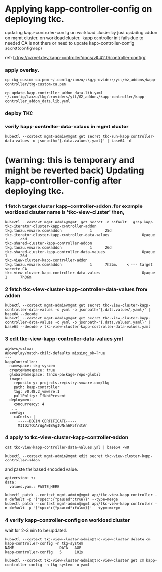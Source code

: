 # Applying kapp-controller-config on deploying tkc. 
updating kapp-controller-config on workload cluster by just updating addon on mgmt cluster.
on workload cluster., kapp controller init fails due to needed CA is not there or need to update kapp-controller-config secret(configmap) 

ref: https://carvel.dev/kapp-controller/docs/v0.42.0/controller-config/


### apply overlay.
```
cp tkg-custom-ca.pem ~/.config/tanzu/tkg/providers/ytt/02_addons/kapp-controller/tkg-custom-ca.pem

cp update-kapp-controller_addon_data.lib.yaml ~/.config/tanzu/tkg/providers/ytt/02_addons/kapp-controller/kapp-controller_addon_data.lib.yaml
```
### deploy TKC

### verify kapp-controller-data-values in mgmt cluster
```
kubectl --context mgmt-admin@mgmt get secret tkc-run-kapp-controller-data-values -o jsonpath='{.data.values\.yaml}' | base64 -d
```


# (warning: this is temporary and might be reverted back) Updating kapp-controller-config after deploying tkc.

### 1 fetch target cluster kapp-controller-addon. for example workload clsuter name is 'tkc-view-cluster' then, 
```
kubectl --context mgmt-admin@mgmt  get secret -n default | grep kapp
tkc-iterator-cluster-kapp-controller-addon                     tkg.tanzu.vmware.com/addon             1      25d
tkc-iterator-cluster-kapp-controller-data-values               Opaque                                 1      25d
tkc-shared-cluster-kapp-controller-addon                       tkg.tanzu.vmware.com/addon             1      26d
tkc-shared-cluster-kapp-controller-data-values                 Opaque                                 1      26d
tkc-view-cluster-kapp-controller-addon                         tkg.tanzu.vmware.com/addon             1      7h37m.    < --- target secerte CA
tkc-view-cluster-kapp-controller-data-values                   Opaque                                 1      7h36m
```
### 2 fetch tkc-view-cluster-kapp-controller-data-values from addon
```
kubectl --context mgmt-admin@mgmt get secret tkc-view-cluster-kapp-controller-data-values -o yaml -o jsonpath='{.data.values\.yaml}' | base64 --decode
kubectl --context mgmt-admin@mgmt get secret tkc-view-cluster-kapp-controller-data-values -o yaml -o jsonpath='{.data.values\.yaml}' | base64 --decode > tkc-view-cluster-kapp-controller-data-values.yaml
```

### 3 edit tkc-view-kapp-controller-data-values.yml
```
#@data/values
#@overlay/match-child-defaults missing_ok=True
---
kappController:
  namespace: tkg-system
  createNamespace: true
  globalNamespace: tanzu-package-repo-global
  image:
    repository: projects.registry.vmware.com/tkg
    path: kapp-controller
    tag: v0.48.2_vmware.1
    pullPolicy: IfNotPresent
  deployment:
    concurrency: 4
   ...
  config:
    caCerts: |
      -----BEGIN CERTIFICATE-----
      MIIDzTCCArWgAwIBAgIUNch6P5frstAn
```

### 4 apply to tkc-view-cluster-kapp-controller-addon
```
cat tkc-view-kapp-controller-data-values.yml | base64 -w0
```

```
kubectl --context mgmt-admin@mgmt edit secret tkc-view-cluster-kapp-controller-addon
```
and paste the based encoded value.
```
apiVersion: v1
data:
  values.yaml: PASTE_HERE 
```
```
kubectl patch --context mgmt-admin@mgmt app/tkc-view-kapp-controller -n default -p '{"spec":{"paused":true}}' --type=merge
kubectl patch --context mgmt-admin@mgmt app/tkc-view-kapp-controller -n default -p '{"spec":{"paused":false}}' --type=merge
```


### 4 verify kapp-controller-config on workload cluster 
wait for 2-3 min to be updated.
```
kubectl --context tkc-view-cluster-admin@tkc-view-cluster delete cm kapp-controller-config -n tkg-system
NAME                     DATA   AGE
kapp-controller-config   5      102s

kubectl --context tkc-view-cluster-admin@tkc-view-cluster get cm kapp-controller-config -n tkg-system -o yaml
```


